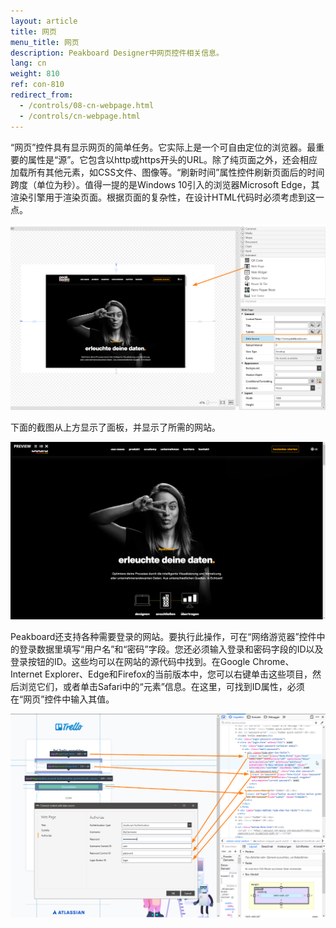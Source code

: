 ```yaml
---
layout: article
title: 网页
menu_title: 网页
description: Peakboard Designer中网页控件相关信息。
lang: cn
weight: 810
ref: con-810
redirect_from:
  - /controls/08-cn-webpage.html
  - /controls/cn-webpage.html
---
```


“网页”控件具有显示网页的简单任务。它实际上是一个可自由定位的浏览器。最重要的属性是“源”。它包含以http或https开头的URL。除了纯页面之外，还会相应加载所有其他元素，如CSS文件、图像等。“刷新时间”属性控件刷新页面后的时间跨度（单位为秒）。值得一提的是Windows 10引入的浏览器Microsoft Edge，其渲染引擎用于渲染页面。根据页面的复杂性，在设计HTML代码时必须考虑到这一点。

![Webpage in Peakboard Designer](/assets/images/Controls/Webpage/Screenshot-3.png)

下面的截图从上方显示了面板，并显示了所需的网站。

![Webpage in Peakboard Box](/assets/images/Controls/Webpage/Screenshot-2.png)

Peakboard还支持各种需要登录的网站。要执行此操作，可在“网络游览器”控件中的登录数据里填写“用户名”和“密码”字段。您还必须输入登录和密码字段的ID以及登录按钮的ID。这些均可以在网站的源代码中找到。在Google Chrome、Internet Explorer、Edge和Firefox的当前版本中，您可以右键单击这些项目，然后浏览它们，或者单击Safari中的“元素”信息。在这里，可找到ID属性，必须在“网页”控件中输入其值。

![Developer Tools Chrome ](/assets/images/Controls/Webpage/WebView2.png)
